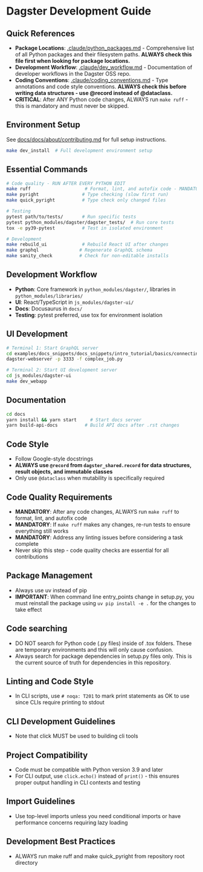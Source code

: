 # Dagster Development Guide

## Quick References

- **Package Locations**: [.claude/python_packages.md](./.claude/python_packages.md) - Comprehensive list of all Python packages and their filesystem paths. **ALWAYS check this file first when looking for package locations.**
- **Development Workflow**: [.claude/dev_workflow.md](./.claude/dev_workflow.md) - Documentation of developer workflows in the Dagster OSS repo.
- **Coding Conventions**: [.claude/coding_conventions.md](./.claude/coding_conventions.md) - Type annotations and code style conventions. **ALWAYS check this before writing data structures - use @record instead of @dataclass.**
- **CRITICAL**: After ANY Python code changes, ALWAYS run `make ruff` - this is mandatory and must never be skipped.

## Environment Setup

See [docs/docs/about/contributing.md](docs/docs/about/contributing.md) for full setup instructions.

```bash
make dev_install  # Full development environment setup
```

## Essential Commands

```bash
# Code quality - RUN AFTER EVERY PYTHON EDIT
make ruff                    # Format, lint, and autofix code - MANDATORY AFTER ANY CODE CHANGES
make pyright                # Type checking (slow first run)
make quick_pyright          # Type check only changed files

# Testing
pytest path/to/tests/       # Run specific tests
pytest python_modules/dagster/dagster_tests/  # Run core tests
tox -e py39-pytest          # Test in isolated environment

# Development
make rebuild_ui             # Rebuild React UI after changes
make graphql               # Regenerate GraphQL schema
make sanity_check          # Check for non-editable installs
```

## Development Workflow

- **Python**: Core framework in `python_modules/dagster/`, libraries in `python_modules/libraries/`
- **UI**: React/TypeScript in `js_modules/dagster-ui/`
- **Docs**: Docusaurus in `docs/`
- **Testing**: pytest preferred, use tox for environment isolation

## UI Development

```bash
# Terminal 1: Start GraphQL server
cd examples/docs_snippets/docs_snippets/intro_tutorial/basics/connecting_ops/
dagster-webserver -p 3333 -f complex_job.py

# Terminal 2: Start UI development server
cd js_modules/dagster-ui
make dev_webapp
```

## Documentation

```bash
cd docs
yarn install && yarn start     # Start docs server
yarn build-api-docs          # Build API docs after .rst changes
```

## Code Style

- Follow Google-style docstrings
- **ALWAYS use `@record` from `dagster_shared.record` for data structures, result objects, and immutable classes**
- Only use `@dataclass` when mutability is specifically required

## Code Quality Requirements

- **MANDATORY**: After any code changes, ALWAYS run `make ruff` to format, lint, and autofix code
- **MANDATORY**: If `make ruff` makes any changes, re-run tests to ensure everything still works
- **MANDATORY**: Address any linting issues before considering a task complete
- Never skip this step - code quality checks are essential for all contributions

## Package Management

- Always use uv instead of pip
- **IMPORTANT**: When command line entry_points change in setup.py, you must reinstall the package using `uv pip install -e .` for the changes to take effect

## Code searching

- DO NOT search for Python code (.py files) inside of .tox folders. These are temporary environments and this will only cause confusion.
- Always search for package dependencies in setup.py files only. This is the current source of truth for dependencies in this repository.

## Linting and Code Style

- In CLI scripts, use `# noqa: T201` to mark print statements as OK to use since CLIs require printing to stdout

## CLI Development Guidelines

- Note that click MUST be used to building cli tools

## Project Compatibility

- Code must be compatible with Python version 3.9 and later
- For CLI output, use `click.echo()` instead of `print()` - this ensures proper output handling in CLI contexts and testing

## Import Guidelines

- Use top-level imports unless you need conditional imports or have performance concerns requiring lazy loading

## Development Best Practices

- ALWAYS run make ruff and make quick_pyright from repository root directory
